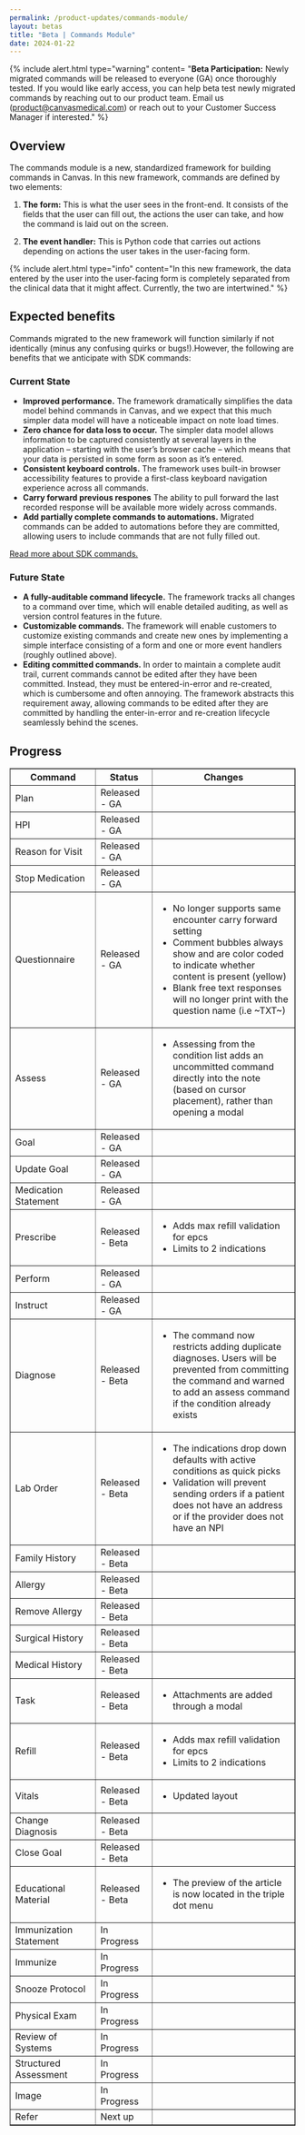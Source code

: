 ```yaml
---
permalink: /product-updates/commands-module/
layout: betas
title: "Beta | Commands Module"
date: 2024-01-22
---
```


{% include alert.html type="warning" content= "<b>Beta Participation:</b> Newly migrated commands will be released to everyone (GA) once thoroughly tested. If you would like early access, you can help beta test newly migrated commands by reaching out to our product team. Email us (product@canvasmedical.com) or reach out to your Customer Success Manager if interested."  %}

## Overview

The commands module is a new, standardized framework for building commands in Canvas. In this new framework, commands are defined by two elements:

1. **The form:** This is what the user sees in the front-end. It consists of the fields that the user can fill out, the actions the user can take, and how the command is laid out on the screen.

2. **The event handler:** This is Python code that carries out actions depending on actions the user takes in the user-facing form.

{% include alert.html type="info" content="In this new framework, the data entered by the user into the user-facing form is completely separated from the clinical data that it might affect. Currently, the two are intertwined."  %}


## Expected benefits

Commands migrated to the new framework will function similarly if not identically (minus any confusing quirks or bugs!).However, the following are benefits that we anticipate with SDK commands:

### Current State 
- **Improved performance.** The framework dramatically simplifies the data model behind commands in Canvas, and we expect that this much simpler data model will have a noticeable impact on note load times.
- **Zero chance for data loss to occur.** The simpler data model allows information to be captured consistently at several layers in the application – starting with the user’s browser cache – which means that your data is persisted in some form as soon as it’s entered.
- **Consistent keyboard controls.** The framework uses built-in browser accessibility features to provide a first-class keyboard navigation experience across all commands.
- **Carry forward previous respones** The ability to pull forward the last recorded response will be available more widely across commands. 
- **Add partially complete commands to automations.** Migrated commands can be added to automations before they are committed, allowing users to include commands that are not fully filled out.

[Read more about SDK commands.](/documentation/commands-overview) 


### Future State
- **A fully-auditable command lifecycle.** The framework tracks all changes to a command over time, which will enable detailed auditing, as well as version control features in the future.
- **Customizable commands.** The framework will enable customers to customize existing commands and create new ones by implementing a simple interface consisting of a form and one or more event handlers (roughly outlined above).
- **Editing committed commands.** In order to maintain a complete audit trail, current commands cannot be edited after they have been committed. Instead, they must be entered-in-error and re-created, which is cumbersome and often annoying. The framework abstracts this requirement away, allowing commands to be edited after they are committed by handling the enter-in-error and re-creation lifecycle seamlessly behind the scenes.

## Progress

<table border="1">
  <colgroup>
    <col width="30%">
    <col width="20%">
    <col width="50%">
  </colgroup>
  <thead>
    <tr>
      <th>Command</th>
      <th>Status</th>
      <th>Changes</th>
    </tr>
  </thead>
  <tbody>
    <tr>
      <td>Plan</td>
      <td> <span class="tag-complete"> Released - GA </span> </td>
      <td></td>
    </tr>
    <tr> 
      <td>HPI</td>
      <td> <span class="tag-complete"> Released - GA </span> </td>
      <td></td>
    </tr>
    <tr> 
      <td>Reason for Visit</td>
      <td> <span class="tag-complete"> Released - GA </span> </td>
      <td></td>
    </tr>
    <tr> 
      <td>Stop Medication</td>
      <td> <span class="tag-complete"> Released - GA </span> </td>
      <td></td>
    </tr>
    <tr> 
      <td>Questionnaire</td>
      <td> <span class="tag-complete"> Released - GA </span> </td>
      <td><ul><li>No longer supports same encounter carry forward setting</li><li>Comment bubbles always show and are color coded to indicate whether content is present (yellow)</li><li>Blank free text responses will no longer print with the question name (i.e ~TXT~)</li></ul></td>
    </tr>
    <tr> 
      <td>Assess</td>
      <td> <span class="tag-complete"> Released - GA </span> </td>
      <td><ul><li>Assessing from the condition list adds an uncommitted command directly into the note (based on cursor placement), rather than opening a modal </li></ul></td>
    </tr>
    <tr> 
      <td>Goal</td>
      <td> <span class="tag-complete"> Released - GA </span> </td>
      <td></td>
    </tr>
    <tr> 
      <td>Update Goal</td>
      <td> <span class="tag-complete"> Released - GA </span> </td>
      <td></td>
    </tr>
    <tr> 
      <td>Medication Statement</td>
      <td> <span class="tag-complete"> Released - GA </span> </td>
      <td></td>
    </tr>
    <tr> 
      <td>Prescribe</td>
      <td><span class="tag-beta-testing"> Released - Beta </span> </td>
      <td><ul><li>Adds max refill validation for epcs</li> <li>Limits to 2 indications</li></ul> </td>
    </tr>
    <tr> 
      <td>Perform</td>
      <td> <span class="tag-complete"> Released - GA </span> </td>
      <td></td>
    </tr>
    <tr> 
      <td>Instruct</td>
      <td> <span class="tag-complete"> Released - GA </span> </td>
      <td></td>
    </tr>
    <tr> 
      <td>Diagnose</td>
      <td><span class="tag-beta-testing"> Released - Beta </span> </td>
      <td><ul><li>The command now restricts adding duplicate diagnoses. Users will be prevented from committing the command and warned to add an assess command if the condition already exists</li></ul> </td>
    </tr>
    <tr> 
      <td>Lab Order</td>
      <td><span class="tag-beta-testing"> Released - Beta </span> </td>
      <td><ul><li>The indications drop down defaults with active conditions as quick picks</li><li>Validation will prevent sending orders if a patient does not have an address or if the provider does not have an NPI</li></ul> </td>
    </tr>
    <tr> 
      <td>Family History</td>
      <td><span class="tag-beta-testing"> Released - Beta </span> </td>
      <td></td>
    </tr>
    <tr> 
      <td>Allergy</td>
      <td><span class="tag-beta-testing"> Released - Beta </span> </td>
      <td></td>
    </tr>       
    <tr> 
      <td>Remove Allergy</td>
      <td><span class="tag-beta-testing"> Released - Beta </span> </td>
      <td></td>
    </tr>
    <tr> 
      <td>Surgical History</td>
      <td><span class="tag-beta-testing"> Released - Beta </span> </td>
      <td></td>
    </tr>
    <tr> 
      <td>Medical History</td>
      <td><span class="tag-beta-testing"> Released - Beta </span> </td>
      <td></td>
    </tr> 
    <tr> 
      <td>Task</td>
      <td><span class="tag-beta-testing"> Released - Beta </span> </td>
      <td><ul><li>Attachments are added through a modal</li></ul></td>
    </tr>
    <tr> 
      <td>Refill</td>
      <td><span class="tag-beta-testing"> Released - Beta </span> </td>
      <td><ul><li>Adds max refill validation for epcs</li> <li>Limits to 2 indications</li></ul> </td>
    </tr>
     <tr> 
      <td>Vitals</td>
      <td><span class="tag-beta-testing"> Released - Beta </span> </td>
       <td><ul><li>Updated layout</li></ul> </td>
    </tr>
    </tr>
     <tr> 
      <td>Change Diagnosis</td>
      <td><span class="tag-beta-testing"> Released - Beta </span> </td>
      <td></td>
    </tr>
    <tr> 
      <td>Close Goal</td>
      <td><span class="tag-beta-testing"> Released - Beta </span> </td>
      <td></td>
    </tr>
    <tr> 
      <td>Educational Material</td>
      <td><span class="tag-beta-testing"> Released - Beta </span> </td>
       <td><ul><li>The preview of the article is now located in the triple dot menu</li></ul> </td>
    </tr>
    <tr> 
      <td>Immunization Statement</td>
      <td><span class="tag-in-progress"> In Progress </span> </td>
      <td></td>
    </tr>
     <tr> 
      <td>Immunize</td>
      <td><span class="tag-in-progress"> In Progress </span> </td>
      <td></td>
    </tr>
     <tr> 
      <td>Snooze Protocol</td>
      <td><span class="tag-in-progress"> In Progress </span> </td>
      <td></td>
    </tr>
    <tr> 
      <td>Physical Exam</td>
      <td><span class="tag-in-progress"> In Progress </span> </td>
      <td></td>
    </tr>
    <tr> 
      <td>Review of Systems</td>
      <td><span class="tag-in-progress"> In Progress </span> </td>
      <td></td>
    </tr>
    <tr> 
      <td>Structured Assessment</td>
      <td><span class="tag-in-progress"> In Progress </span> </td>
      <td></td>
    </tr>
     <tr> 
      <td>Image</td>
      <td><span class="tag-in-progress"> In Progress </span> </td>
      <td></td>
    </tr>
    <tr> 
      <td>Refer</td>
      <td><span class="tag-next-up"> Next up </span> </td>
      <td></td>
    </tr>
  </tbody>
</table>

